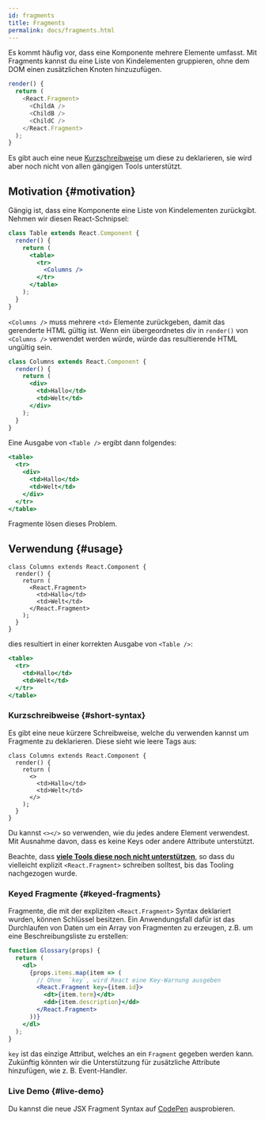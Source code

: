 ```yaml
---
id: fragments
title: Fragments
permalink: docs/fragments.html
---
```


Es kommt häufig vor, dass eine Komponente mehrere Elemente umfasst. Mit Fragments kannst du eine Liste von Kindelementen gruppieren, ohne dem DOM einen zusätzlichen Knoten hinzuzufügen.

```js
render() {
  return (
    <React.Fragment>
      <ChildA />
      <ChildB />
      <ChildC />
    </React.Fragment>
  );
}
```

Es gibt auch eine neue [Kurzschreibweise](#short-syntax) um diese zu deklarieren, sie wird aber noch nicht von allen gängigen Tools unterstützt.

## Motivation {#motivation}

Gängig ist, dass eine Komponente eine Liste von Kindelementen zurückgibt. Nehmen wir diesen React-Schnipsel:

```jsx
class Table extends React.Component {
  render() {
    return (
      <table>
        <tr>
          <Columns />
        </tr>
      </table>
    );
  }
}
```

`<Columns />` muss mehrere `<td>` Elemente zurückgeben, damit das gerenderte HTML gültig ist. Wenn ein übergeordnetes div in `render()` von `<Columns />` verwendet werden würde, würde das resultierende HTML ungültig sein.

```jsx
class Columns extends React.Component {
  render() {
    return (
      <div>
        <td>Hallo</td>
        <td>Welt</td>
      </div>
    );
  }
}
```

Eine Ausgabe von `<Table />` ergibt dann folgendes:

```jsx
<table>
  <tr>
    <div>
      <td>Hallo</td>
      <td>Welt</td>
    </div>
  </tr>
</table>
```

Fragmente lösen dieses Problem.

## Verwendung {#usage}

```jsx{4,7}
class Columns extends React.Component {
  render() {
    return (
      <React.Fragment>
        <td>Hallo</td>
        <td>Welt</td>
      </React.Fragment>
    );
  }
}
```

dies resultiert in einer korrekten Ausgabe von `<Table />`:

```jsx
<table>
  <tr>
    <td>Hallo</td>
    <td>Welt</td>
  </tr>
</table>
```

### Kurzschreibweise {#short-syntax}

Es gibt eine neue kürzere Schreibweise, welche du verwenden kannst um Fragmente zu deklarieren. Diese sieht wie leere Tags aus:

```jsx{4,7}
class Columns extends React.Component {
  render() {
    return (
      <>
        <td>Hallo</td>
        <td>Welt</td>
      </>
    );
  }
}
```

Du kannst `<></>` so verwenden, wie du jedes andere Element verwendest. Mit Ausnahme davon, dass es keine Keys oder andere Attribute unterstützt.

Beachte, dass **[viele Tools diese noch nicht unterstützen](/blog/2017/11/28/react-v16.2.0-fragment-support.html#support-for-fragment-syntax)**, so dass du vielleicht explizit `<React.Fragment>` schreiben solltest, bis das Tooling nachgezogen wurde.

### Keyed Fragmente {#keyed-fragments}

Fragmente, die mit der expliziten `<React.Fragment>` Syntax deklariert wurden, können Schlüssel besitzen. Ein Anwendungsfall dafür ist das Durchlaufen von Daten um ein Array von Fragmenten zu erzeugen, z.B. um eine Beschreibungsliste zu erstellen:

```jsx
function Glossary(props) {
  return (
    <dl>
      {props.items.map(item => (
        // Ohne  `key`, wird React eine Key-Warnung ausgeben
        <React.Fragment key={item.id}>
          <dt>{item.term}</dt>
          <dd>{item.description}</dd>
        </React.Fragment>
      ))}
    </dl>
  );
}
```

`key` ist das einzige Attribut, welches an ein `Fragment` gegeben werden kann. Zukünftig könnten wir die Unterstützung für zusätzliche Attribute hinzufügen, wie z. B. Event-Handler.

### Live Demo {#live-demo}

Du kannst die neue JSX Fragment Syntax auf [CodePen](https://codepen.io/reactjs/pen/VrEbjE?editors=1000) ausprobieren.
